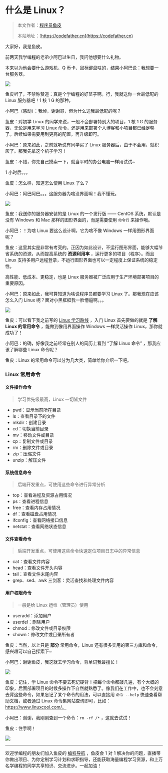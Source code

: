 # 什么是 Linux？

> 本文作者：[程序员鱼皮](https://yuyuanweb.feishu.cn/wiki/Abldw5WkjidySxkKxU2cQdAtnah)
>
> 本站地址：[https://codefather.cn](https://codefather.cn)

大家好，我是鱼皮。

前两天我学编程的老弟小阿巴过生日，我问他想要什么礼物。

本来以为他会要什么游戏机、Q 币卡、鼠标键盘啥的，结果小阿巴说：我想要一台服务器。

![](https://pic.yupi.icu/5563/202311071358514.png)

鱼皮听了，不禁称赞道：真是个学编程的好苗子啊。行，我就送你一台最低配的 Linux 服务器吧！1 核 1 G 的那种。

小阿巴（感动）：我焯，谢谢哥，但为什么送我最低配的呢？

鱼皮：对初学 Linux 的同学来说，一般不会部署特别大的项目，1 核 1 G 的服务器，无论是用来学习 Linux 命令，还是用来部署个人博客和小项目都已经足够了。后续如果需要用到更高的配置，再升级即可。

小阿巴：原来如此，之前就听说有同学买了 Linux 服务器后，由于不会用，就积灰了。那我先拿这个机子学习！

鱼皮：不错，你先自己摸索一下，就当平时的办公电脑一样用试试~

1 小时后。。。

鱼皮：怎么样，知道怎么使用 Linux 了么？

小阿巴：阿巴阿巴。。。这服务器为啥没界面啊！我不懂玩。

![](https://pic.yupi.icu/5563/202311071358803.png)

鱼皮：我送你的服务器安装的是 Linux 的一个发行版 —— CentOS 系统，默认是没有 Windows 和 Mac 那样的图形界面的，而是需要使用 `命令行` 来操作哦。

小阿巴：！为啥 Linux 要这么设计啊，它为啥不像 Windows 一样用图形界面呢？

鱼皮：这里其实是非常有考究的。正因为如此设计，不运行图形界面，能够大幅节省系统的资源，从而提高系统的 **资源利用率** ，运行更多的项目（程序）。而且 Linux 支持多用户远程登录，不运行图形界面也可以一定程度上保证系统的稳定性。

高性能、低成本、更稳定，也是 Linux 服务器被广泛应用于生产环境部署项目的重要原因。

小阿巴：原来如此，我可算知道为啥说程序员都要学习 Linux 了。那我现在应该怎么入门 Linux 呢？面对小黑框框我一脸懵逼啊。。。

![](https://pic.yupi.icu/5563/202311071358364.png)

鱼皮：可以看下我之前写的 [Linux 学习路线](https://mp.weixin.qq.com/s?__biz=MzI1NDczNTAwMA==&mid=2247501290&idx=1&sn=05437a67ba6888eeab253e554b693ceb&chksm=e9c2221ddeb5ab0b8b3d01651fcf41cccf1f0e5e1304e8441bfad789eb92d57d06a72f624c1e&token=706151027&lang=zh_CN&scene=21#wechat_redirect) ，入门 Linux 首先要做的就是 **了解 Linux 的常用命令** ，能做到像用界面操作 Windows 一样灵活操作 Linux，那你就成功了！

小阿巴：的确，好像我之前经常在别人的简历上看到 “了解 Linux 命令” ，那我应该了解哪些 Linux 命令呢？

鱼皮：Linux 的常用命令可以分为几大类，简单给你介绍一下吧。

### Linux 常用命令

#### 文件操作命令

> 学习优先级最高，Linux 一切皆文件

- pwd：显示当前所在目录
- ls：查看目录下的文件
- mkdir：创建目录
- cd：切换当前目录
- mv：移动文件或目录
- cp：复制文件或目录
- rm：删除文件或目录
- zip：压缩文件
- unzip：解压文件

#### 系统信息命令

> 后端开发重点，可使用这些命令进行异常分析

- top：查看进程及资源占用情况
- ps：查看进程信息
- free：查看内存占用情况
- df：查看磁盘占用情况
- ifconfig：查看网络接口信息
- netstat：查看网络状态信息

#### 文件查看命令

> 后端开发重点，可使用这些命令快速定位项目日志中的异常信息

- cat：查看文件内容
- head：查看文件开头内容
- tail：查看文件末尾内容
- grep、sed、awk 三剑客：灵活查找和处理文件内容

#### 用户权限命令

> 一般是给 Linux 运维（管理员）使用

- useradd：添加用户
- userdel：删除用户
- chmod：修改文件或目录权限
- chown：修改文件或目录所有者

鱼皮：当然，以上只是 **部分** 常用命令，Linux 还有很多实用的第三方库和命令，感兴趣可以自己探索下~

小阿巴：谢谢鱼皮，我这就去学习命令，背单词我最擅长！

![](https://pic.yupi.icu/5563/202311071358358.png)

鱼皮：记住，学 Linux 命令不要去死记硬背！把每个命令都敲几遍，有个大概的印象，后面部署项目的时候多操作下自然就熟悉了。像我们在工作中，也不会刻意去背这些命令，如果忘记了某个命令的用法，可以直接用 `命令 --help` 快速查看帮助文档，或者通过 Linux 命令集网站查询即可，比如：https://www.linuxcool.com/。

小阿巴：谢谢，我刚刚查到一个命令：`rm -rf /*` ，这就去试试！

鱼皮：住手啊！

![](https://pic.yupi.icu/5563/202311071358659.png)

------

欢迎学编程的朋友们加入鱼皮的 [编程导航](https://mp.weixin.qq.com/s?__biz=MzI1NDczNTAwMA==&mid=2247539132&idx=2&sn=45af016dee0c03491750f76ba8fdbd25&chksm=e9c2be4bdeb5375d3253155b4053263109a631620b7cb9074e2fe1b4a5b1604ef92c522b606e&token=145986907&lang=zh_CN&scene=21#wechat_redirect) ，鱼皮会 1 对 1 解决你的问题，直播带你做出项目、为你定制学习计划和求职指导，还能获取海量编程学习资源，和上万名学编程的同学共享知识、交流进步。一起加油！